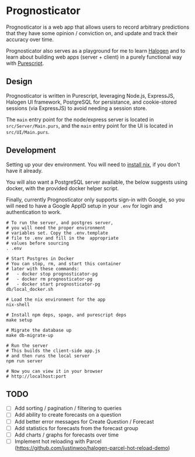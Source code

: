# Prognosticator

Prognosticator is a web app that allows users to record arbitrary
predictions that they have some opinion / conviction on,
and update and track their accuracy over time.

Prognosticator also serves as a playground for me to
learn [Halogen](https://github.com/slamdata/purescript-halogen)
and to learn about building web apps (server + client) in a
purely functional way with [Purescript](https://github.com/purescript/purescript).


## Design

Prognosticator is written in Purescript, leveraging Node.js, ExpressJS,
Halogen UI framework, PostgreSQL for persistance, and cookie-stored sessions
(via ExpressJS) to avoid needing a session store.

The `main` entry point for the node/express server is located in `src/Server/Main.purs`,
and the `main` entry point for the UI is located in `src/UI/Main.purs`.


## Development

Setting up your dev environment.
You will need to [install nix](https://nixos.org/nix/download.html),
if you don't have it already.

You will also want a PostgreSQL server available, the below
suggests using docker, with the provided docker helper script.

Finally, currently Prognosticator only supports sign-in with Google,
so you will need to have a Google AppID setup in your `.env` for
login and authentication to work.

```
# To run the server, and postgres server,
# you will need the proper environment
# variables set. Copy the .env.template
# file to .env and fill in the  appropriate
# values before sourcing
. .env

# Start Postgres in Docker
# You can stop, rm, and start this container
# later with these commands:
#   - docker stop prognosticator-pg
#   - docker rm prognosticator-pg
#   - docker start prognosticator-pg
db/local_docker.sh

# Load the nix environment for the app
nix-shell

# Install npm deps, spago, and purescript deps
make setup

# Migrate the database up
make db-migrate-up

# Run the server
# This builds the client-side app.js
# and then runs the local server
npm run server

# Now you can view it in your browser
# http://localhost:port
```

## TODO

- [ ] Add sorting / pagination / filtering to queries
- [ ] Add ability to create forecasts on a question
- [ ] Add better error messages for Create Question / Forecast
- [ ] Add statistics for forecasts from the forecast group
- [ ] Add charts / graphs for forecasts over time
- [ ] Implement hot reloading with Parcel (https://github.com/justinwoo/halogen-parcel-hot-reload-demo)
